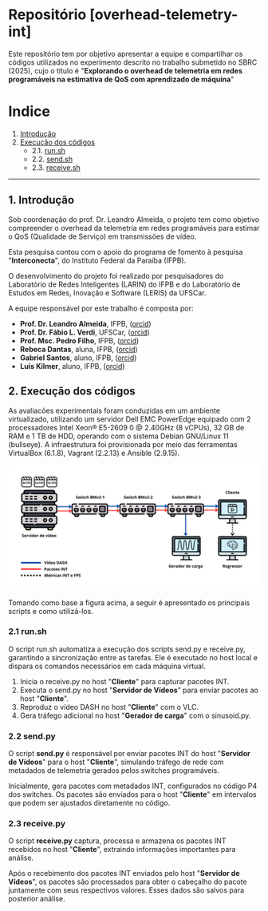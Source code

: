 # Repositório [overhead-telemetry-int]
Este repositório tem por objetivo apresentar a equipe e compartilhar os códigos utilizados no experimento descrito no trabalho submetido no SBRC (2025), cujo o título é "**Explorando o overhead de telemetria em redes programáveis na estimativa de QoS com aprendizado de máquina**"

# Indice
1. [Introdução](#1-introdução)
2. [Execução dos códigos](#2-execução-dos-códigos)
    - 2.1. [run.sh](#21-runsh)
    - 2.2. [send.sh](#22-sendpy)
    - 2.3. [receive.sh](#23-receivepy)

---

## 1. Introdução
Sob coordenação do prof. Dr. Leandro Almeida, o projeto tem como objetivo compreender o overhead da telemetria em redes programáveis para estimar o QoS (Qualidade de Serviço) em transmissões de vídeo.

Esta pesquisa contou com o apoio do programa de fomento à pesquisa "**Interconecta**", do Instituto Federal da Paraíba (IFPB).

O desenvolvimento do projeto foi realizado por pesquisadores do Laboratório de Redes Inteligentes (LARIN) do IFPB e do Laboratório de Estudos em Redes, Inovação e Software (LERIS) da UFSCar.

A equipe responsável por este trabalho é composta por:
- **Prof. Dr. Leandro Almeida**, IFPB, ([orcid](https://orcid.org/0000-0003-4342-3030))
- **Prof. Dr. Fábio L. Verdi**, UFSCar, ([orcid](https://orcid.org/0000-0002-5455-8910))
- **Prof. Msc. Pedro Filho**, IFPB, ([orcid](https://orcid.org/0009-0000-5120-4052))
- **Rebeca Dantas**, aluna, IFPB, ([orcid](https://orcid.org/0009-0002-4820-892X))
- **Gabriel Santos**, aluno, IFPB, ([orcid](https://orcid.org/https://orcid.org/0009-0001-5639-5959))
- **Luis Kilmer**, aluno, IFPB, ([orcid](https://orcid.org/0009-0004-6164-0578))

## 2. Execução dos códigos
 
As avaliacões experimentais foram conduzidas em um ambiente virtualizado, utilizando um servidor Dell EMC PowerEdge equipado com 2 processadores Intel Xeon® E5-2609 0 @ 2.40GHz (8 vCPUs), 32 GB de RAM e 1 TB de HDD, operando com o sistema Debian GNU/Linux 11 (bullseye). A infraestrutura foi provisionada por meio das ferramentas VirtualBox (6.1.8), Vagrant (2.2.13) e Ansible (2.9.15).

![Topologia do experimento](topologia.png)

Tomando como base a figura acima, a seguir é apresentado os principais scripts e como utilizá-los.

### 2.1 run.sh
O script run.sh automatiza a execução dos scripts send.py e receive.py, garantindo a sincronização entre as tarefas. Ele é executado no host local e dispara os comandos necessários em cada máquina virtual.

1. Inicia o receive.py no host "**Cliente**" para capturar pacotes INT.
2. Executa o send.py no host "**Servidor de Vídeos**" para enviar pacotes ao host "**Cliente**".
3. Reproduz o vídeo DASH no host "**Cliente**" com o VLC.
4. Gera tráfego adicional no host "**Gerador de carga**" com o sinusoid.py.

### 2.2 send.py
O script **send.py** é responsável por enviar pacotes INT do host "**Servidor de Vídeos**" para o host "**Cliente**", simulando tráfego de rede com metadados de telemetria gerados pelos switches programáveis.

Inicialmente, gera pacotes com metadados INT, configurados no código P4 dos switches. Os pacotes são enviados para o host "**Cliente**" em intervalos que podem ser ajustados diretamente no código.

### 2.3 receive.py
O script **receive.py** captura, processa e armazena os pacotes INT recebidos no host "**Cliente**", extraindo informações importantes para análise.

Após o recebimento dos pacotes INT enviados pelo host "**Servidor de Vídeos**", os pacotes são processados para obter o cabeçalho do pacote juntamente com seus respectivos valores. Esses dados são salvos para posterior análise.

